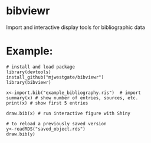 bibviewr
==========

Import and interactive display tools for bibliographic data

# Example:
```
# install and load package
library(devtools)
install_github("mjwestgate/bibviewr")
library(bibviewr)

x<-import.bib("example_bibliography.ris")  # import
summary(x) # show number of entries, sources, etc.
print(x) # show first 5 entries

draw.bib(x) # run interactive figure with Shiny

# to reload a previously saved version
y<-readRDS("saved_object.rds")
draw.bib(y)

```

